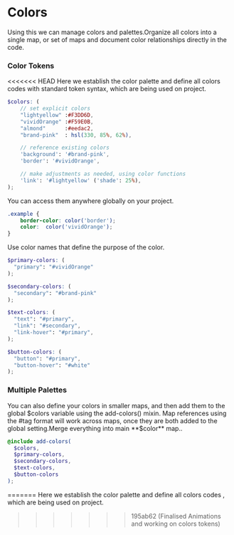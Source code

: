 # Colors

Using this we can manage colors and palettes.Organize all colors into a single map, or set of maps and document color relationships directly in the code.

### Color Tokens

<<<<<<< HEAD
Here we establish the color palette and define all colors codes with standard token syntax, which are being used on project.

``` scss
$colors: (
    // set explicit colors
    "lightyellow" :#F3DD6D,
    "vividOrange" :#F59E0B,
    "almond"      :#eedac2,
    "brand-pink"  : hsl(330, 85%, 62%),

    // reference existing colors
    'background': '#brand-pink',
    'border': '#vividOrange',

    // make adjustments as needed, using color functions
    'link': '#lightyellow' ('shade': 25%),
);
```

You can access them anywhere globally on your project.

``` scss
.example {
    border-color: color('border');
    color:  color('vividOrange');
}
```

Use color names that define the purpose of the color.

``` scss
$primary-colors: (
  "primary": "#vividOrange"
);

$secondary-colors: (
  "secondary": "#brand-pink"
);

$text-colors: (
  "text": "#primary",
  "link": "#secondary",
  "link-hover": "#primary",
);

$button-colors: (
  "button": "#primary",
  "button-hover": "#white"
);
```

### Multiple Palettes

You can also define your colors in smaller maps, and then add them to the global $colors variable using the add-colors() mixin. Map references using the #tag format will work across maps, once they are both added to the global setting.Merge everything into main **$color** map..

``` scss
@include add-colors(
  $colors,
  $primary-colors,
  $secondary-colors,
  $text-colors,
  $button-colors
);
```
=======
Here we establish the color palette and define all colors codes , which are being used on project.
>>>>>>> 195ab62 (Finalised Animations and working on colors tokens)
